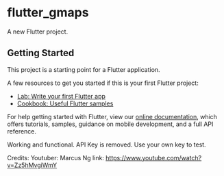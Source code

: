 # flutter_gmaps

A new Flutter project.

## Getting Started

This project is a starting point for a Flutter application.

A few resources to get you started if this is your first Flutter project:

- [Lab: Write your first Flutter app](https://flutter.dev/docs/get-started/codelab)
- [Cookbook: Useful Flutter samples](https://flutter.dev/docs/cookbook)

For help getting started with Flutter, view our
[online documentation](https://flutter.dev/docs), which offers tutorials,
samples, guidance on mobile development, and a full API reference.

Working and functional.
API Key is removed. Use your own key to test.

Credits:
Youtuber: Marcus Ng
link: https://www.youtube.com/watch?v=Zz5hMvgiWmY
